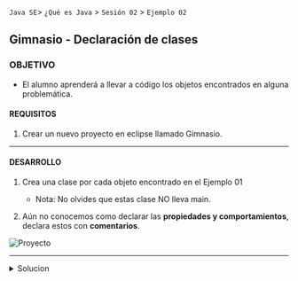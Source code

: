 
`Java SE`> `¿Qué es Java` > `Sesión 02` > `Ejemplo 02`	

## Gimnasio - Declaración de clases

### OBJETIVO

- El alumno aprenderá a llevar a código los objetos encontrados en alguna problemática.

#### REQUISITOS

1. Crear un nuevo proyecto en eclipse llamado Gimnasio.

<hr>

#### DESARROLLO

1. Crea una clase por cada objeto encontrado en el Ejemplo 01
   - Nota: No olvides que estas clase NO lleva main.
   
2. Aún no conocemos como declarar las <b>propiedades y comportamientos</b>, declara estos con <b>comentarios</b>.

![Proyecto](https://user-images.githubusercontent.com/56565204/67219812-42344a80-f3ee-11e9-8722-f8d6a4065a97.png)

<hr>

<details>
	<summary>Solucion</summary>
	<p> 1. Crear un nuevo proyecto llamado Gimnasio. </p>
	<p> 2. Crear una clase por cada objeto encontrado en el ejemplo anterior </p>
	<p> Solución - clases declaradas: Actividades & Socio </p>
</details>
